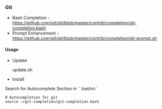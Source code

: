 ### Git

* Bash Completion     - https://github.com/git/git/blob/master/contrib/completion/git-completion.bash
* Prompt Enhancement  - https://github.com/git/git/blob/master/contrib/completion/git-prompt.sh

#### Usage

- Update

	update.sh

- Install

Search for Autocomplete Section in ``.bashrc`

    # Autocompletion for git
	source ~/git-completion/git-completion.bash
